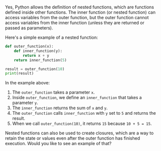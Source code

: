 Yes, Python allows the definition of nested functions, which are functions defined inside other functions. The inner function (or nested function) can access variables from the outer function, but the outer function cannot access variables from the inner function (unless they are returned or passed as parameters).

Here's a simple example of a nested function:

```python
def outer_function(x):
    def inner_function(y):
        return x + y
    return inner_function(5)

result = outer_function(10)
print(result)
```

In the example above:

1. The `outer_function` takes a parameter `x`.
2. Inside `outer_function`, we define an `inner_function` that takes a parameter `y`.
3. The `inner_function` returns the sum of `x` and `y`.
4. The `outer_function` calls `inner_function` with `y` set to `5` and returns the result.
5. When we call `outer_function(10)`, it returns `15` because `10 + 5 = 15`.

Nested functions can also be used to create closures, which are a way to retain the state or values even after the outer function has finished execution. Would you like to see an example of that?